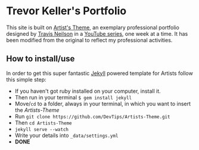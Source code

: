 # Trevor Keller's Portfolio

This site is built on [Artist's Theme](https://devtips.github.io/Artists-Theme/),
an exemplary professional portfolio designed by [Travis Neilson](https://www.youtube.com/DevTipsForDesigners)
in a [YouTube series](https://www.youtube.com/playlist?list=PLqGj3iMvMa4KQZUkRjfwMmTq_f1fbxerI),
one week at a time.
It has been modified from the original to reflect my professional activities.

## How to install/use

In order to get this super fantastic [Jekyll](http://jekyllrb.com) powered template for Artists follow this simple step:

* If you haven't got ruby installed on your computer, install it.
* Then run in your terminal `$ gem install jekyll`
* Move/`cd` to a folder, always in your terminal, in which you want to insert the *Artists-Theme*
* Run `git clone https://github.com/DevTips/Artists-Theme.git`
* Then `cd Artists-Theme`
* `jekyll serve --watch`
* Write your details into `_data/settings.yml`
* **DONE**

